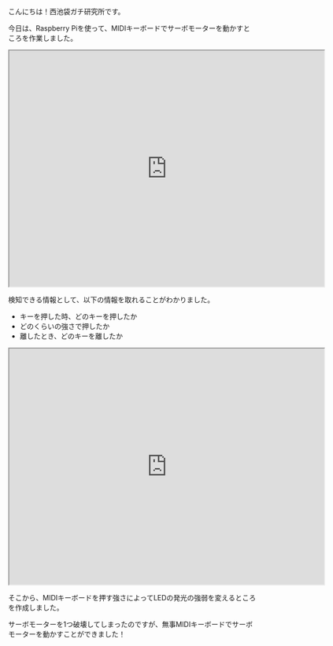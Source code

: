 こんにちは！西池袋ガチ研究所です。

今日は、Raspberry Piを使って、MIDIキーボードでサーボモーターを動かすところを作業しました。

<iframe src="https://drive.google.com/file/d/1EJ7b_FCdlOQowXd_fYWyXIIQnliwn3yL/preview" width="640" height="480" allow="autoplay"></iframe>


検知できる情報として、以下の情報を取れることがわかりました。
- キーを押した時、どのキーを押したか
- どのくらいの強さで押したか
- 離したとき、どのキーを離したか

  
<iframe src="https://drive.google.com/file/d/1nvW599f7S4lC1HbjPiz0iOS13SJ8EUJq/preview" width="640" height="480" allow="autoplay"></iframe>


そこから、MIDIキーボードを押す強さによってLEDの発光の強弱を変えるところを作成しました。

サーボモーターを1つ破壊してしまったのですが、無事MIDIキーボードでサーボモーターを動かすことができました！

